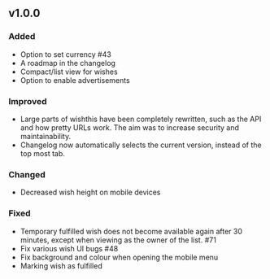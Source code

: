 ## v1.0.0

### Added

-   Option to set currency #43
-   A roadmap in the changelog
-   Compact/list view for wishes
-   Option to enable advertisements

### Improved

-   Large parts of wishthis have been completely rewritten, such as the API and how pretty URLs work. The aim was to increase security and maintainability.
-   Changelog now automatically selects the current version, instead of the top most tab.

### Changed

-   Decreased wish height on mobile devices

### Fixed

-   Temporary fulfilled wish does not become available again after 30 minutes, except when viewing as the owner of the list. #71
-   Fix various wish UI bugs #48
-   Fix background and colour when opening the mobile menu
-   Marking wish as fulfilled
